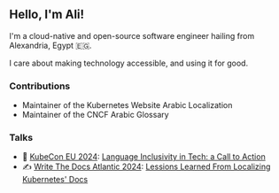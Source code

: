 ## Hello, I'm Ali!

I'm a cloud-native and open-source software engineer hailing from Alexandria, Egypt 🇪🇬.

I care about making technology accessible, and using it for good.

### Contributions

- Maintainer of the Kubernetes Website Arabic Localization
- Maintainer of the CNCF Arabic Glossary

### Talks

- 🧊 [KubeCon EU 2024](https://events.linuxfoundation.org/kubecon-cloudnativecon-europe/): [Language Inclusivity in Tech: a Call to Action](https://sched.co/1YeLO)
- ✍️ [Write The Docs Atlantic 2024](https://www.writethedocs.org/conf/atlantic/2024/): [Lessions Learned From Localizing Kubernetes' Docs](https://www.writethedocs.org/conf/atlantic/2024/speakers/#speaker-ali-dowair-what-s-in-a-word-lessons-from-localizing-kubernetes-documentation-to-arabic-ali-dowair)
